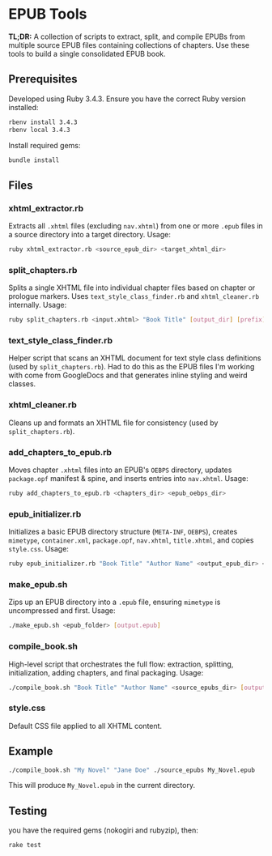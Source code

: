  # EPUB Tools

**TL;DR:** A collection of scripts to extract, split, and compile EPUBs from multiple source EPUB files containing collections of chapters. Use these tools to build a single consolidated EPUB book.

## Prerequisites
Developed using Ruby 3.4.3. Ensure you have the correct Ruby version installed:

```bash
rbenv install 3.4.3
rbenv local 3.4.3
```

 Install required gems:
 ```bash
 bundle install
 ```

 ## Files

### xhtml_extractor.rb
Extracts all `.xhtml` files (excluding `nav.xhtml`) from one or more `.epub` files in a source directory into a target directory.
Usage:
```bash
ruby xhtml_extractor.rb <source_epub_dir> <target_xhtml_dir>
```

### split_chapters.rb
Splits a single XHTML file into individual chapter files based on chapter or prologue markers. Uses `text_style_class_finder.rb` and `xhtml_cleaner.rb` internally.
Usage:
```bash
ruby split_chapters.rb <input.xhtml> "Book Title" [output_dir] [prefix]
```

### text_style_class_finder.rb
Helper script that scans an XHTML document for text style class definitions (used by `split_chapters.rb`). Had to do this as the EPUB files I'm working with come from GoogleDocs and that generates inline styling and weird classes.

### xhtml_cleaner.rb
Cleans up and formats an XHTML file for consistency (used by `split_chapters.rb`).

### add_chapters_to_epub.rb
Moves chapter `.xhtml` files into an EPUB's `OEBPS` directory, updates `package.opf` manifest & spine, and inserts entries into `nav.xhtml`.
Usage:
```bash
ruby add_chapters_to_epub.rb <chapters_dir> <epub_oebps_dir>
```

### epub_initializer.rb
Initializes a basic EPUB directory structure (`META-INF`, `OEBPS`), creates `mimetype`, `container.xml`, `package.opf`, `nav.xhtml`, `title.xhtml`, and copies `style.css`.
Usage:
```bash
ruby epub_initializer.rb "Book Title" "Author Name" <output_epub_dir> <cover_image_path>
```

### make_epub.sh
Zips up an EPUB directory into a `.epub` file, ensuring `mimetype` is uncompressed and first.
Usage:
```bash
./make_epub.sh <epub_folder> [output.epub]
```

### compile_book.sh
High-level script that orchestrates the full flow: extraction, splitting, initialization, adding chapters, and final packaging.
Usage:
```bash
./compile_book.sh "Book Title" "Author Name" <source_epubs_dir> [output.epub] [cover_image.jpg]
```

### style.css
Default CSS file applied to all XHTML content.

 ## Example

 ```bash
 ./compile_book.sh "My Novel" "Jane Doe" ./source_epubs My_Novel.epub
 ```

 This will produce `My_Novel.epub` in the current directory.

## Testing
you have the required gems (nokogiri and rubyzip), then:

```bash
rake test
```
